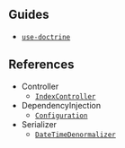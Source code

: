 ## Guides

* [`use-doctrine`](/pages/guides/use-doctrine.md)

## References

* Controller
  * [`IndexController`](/pages/references/Controller/IndexController.md)
* DependencyInjection
  * [`Configuration`](/pages/references/DependencyInjection/Configuration.md)
* Serializer
  * [`DateTimeDenormalizer`](/pages/references/Serializer/DateTimeDenormalizer.md)
